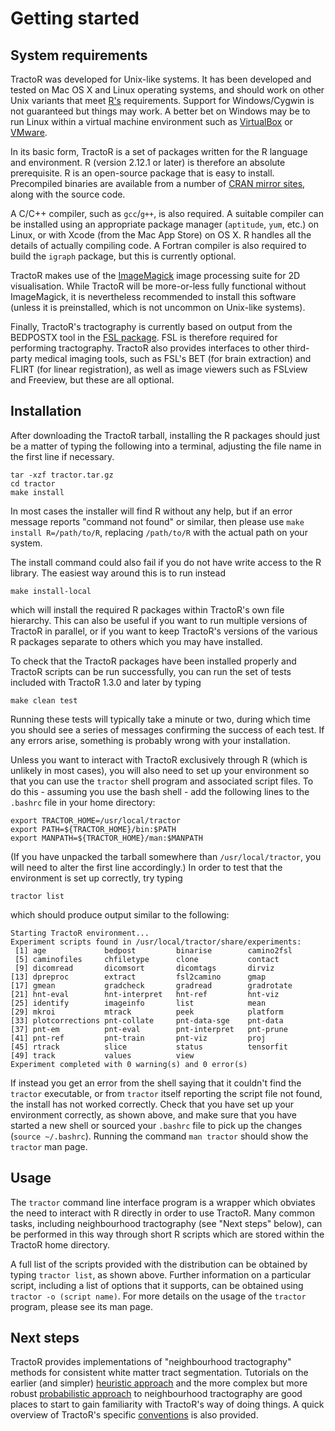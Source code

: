 # Getting started

## System requirements

TractoR was developed for Unix-like systems. It has been developed and tested on Mac OS X and Linux operating systems, and should work on other Unix variants that meet [R's](http://www.r-project.org) requirements. Support for Windows/Cygwin is not guaranteed but things may work. A better bet on Windows may be to run Linux within a virtual machine environment such as [VirtualBox](http://www.virtualbox.org/) or [VMware](http://www.vmware.com).

In its basic form, TractoR is a set of packages written for the R language and environment. R (version 2.12.1 or later) is therefore an absolute prerequisite. R is an open-source package that is easy to install. Precompiled binaries are available from a number of [CRAN mirror sites](http://cran.r-project.org/mirrors.html), along with the source code.

A C/C++ compiler, such as `gcc`/`g++`, is also required. A suitable compiler can be installed using an appropriate package manager (`aptitude`, `yum`, etc.) on Linux, or with Xcode (from the Mac App Store) on OS X. R handles all the details of actually compiling code. A Fortran compiler is also required to build the `igraph` package, but this is currently optional.

TractoR makes use of the [ImageMagick](http://www.imagemagick.org) image processing suite for 2D visualisation. While TractoR will be more-or-less fully functional without ImageMagick, it is nevertheless recommended to install this software (unless it is preinstalled, which is not uncommon on Unix-like systems).

Finally, TractoR's tractography is currently based on output from the BEDPOSTX tool in the [FSL package](http://www.fmrib.ox.ac.uk/fsl/). FSL is therefore required for performing tractography. TractoR also provides interfaces to other third-party medical imaging tools, such as FSL's BET (for brain extraction) and FLIRT (for linear registration), as well as image viewers such as FSLview and Freeview, but these are all optional.

## Installation

After downloading the TractoR tarball, installing the R packages should just be a matter of typing the following into a terminal, adjusting the file name in the first line if necessary.

    tar -xzf tractor.tar.gz
    cd tractor
    make install

In most cases the installer will find R without any help, but if an error message reports "command not found" or similar, then please use `make install R=/path/to/R`, replacing `/path/to/R` with the actual path on your system.

The install command could also fail if you do not have write access to the R library. The easiest way around this is to run instead

    make install-local

which will install the required R packages within TractoR's own file hierarchy. This can also be useful if you want to run multiple versions of TractoR in parallel, or if you want to keep TractoR's versions of the various R packages separate to others which you may have installed.

To check that the TractoR packages have been installed properly and TractoR scripts can be run successfully, you can run the set of tests included with TractoR 1.3.0 and later by typing

    make clean test

Running these tests will typically take a minute or two, during which time you should see a series of messages confirming the success of each test. If any errors arise, something is probably wrong with your installation.

Unless you want to interact with TractoR exclusively through R (which is unlikely in most cases), you will also need to set up your environment so that you can use the `tractor` shell program and associated script files. To do this - assuming you use the bash shell - add the following lines to the `.bashrc` file in your home directory:

    export TRACTOR_HOME=/usr/local/tractor
    export PATH=${TRACTOR_HOME}/bin:$PATH
    export MANPATH=${TRACTOR_HOME}/man:$MANPATH

(If you have unpacked the tarball somewhere than `/usr/local/tractor`, you will need to alter the first line accordingly.) In order to test that the environment is set up correctly, try typing

    tractor list

which should produce output similar to the following:

    Starting TractoR environment...
    Experiment scripts found in /usr/local/tractor/share/experiments:
     [1] age             bedpost         binarise        camino2fsl     
     [5] caminofiles     chfiletype      clone           contact        
     [9] dicomread       dicomsort       dicomtags       dirviz         
    [13] dpreproc        extract         fsl2camino      gmap           
    [17] gmean           gradcheck       gradread        gradrotate     
    [21] hnt-eval        hnt-interpret   hnt-ref         hnt-viz        
    [25] identify        imageinfo       list            mean           
    [29] mkroi           mtrack          peek            platform       
    [33] plotcorrections pnt-collate     pnt-data-sge    pnt-data       
    [37] pnt-em          pnt-eval        pnt-interpret   pnt-prune      
    [41] pnt-ref         pnt-train       pnt-viz         proj           
    [45] rtrack          slice           status          tensorfit      
    [49] track           values          view
    Experiment completed with 0 warning(s) and 0 error(s)

If instead you get an error from the shell saying that it couldn't find the `tractor` executable, or from `tractor` itself reporting the script file not found, the install has not worked correctly. Check that you have set up your environment correctly, as shown above, and make sure that you have started a new shell or sourced your `.bashrc` file to pick up the changes (`source ~/.bashrc`). Running the command `man tractor` should show the `tractor` man page.

## Usage

The `tractor` command line interface program is a wrapper which obviates the need to interact with R directly in order to use TractoR. Many common tasks, including neighbourhood tractography (see "Next steps" below), can be performed in this way through short R scripts which are stored within the TractoR home directory.

A full list of the scripts provided with the distribution can be obtained by typing `tractor list`, as shown above. Further information on a particular script, including a list of options that it supports, can be obtained using `tractor -o (script name)`. For more details on the usage of the `tractor` program, please see its man page.

## Next steps

TractoR provides implementations of "neighbourhood tractography" methods for consistent white matter tract segmentation. Tutorials on the earlier (and simpler) [heuristic approach](HNT-tutorial.html) and the more complex but more robust [probabilistic approach](PNT-tutorial.html) to neighbourhood tractography are good places to start to gain familiarity with TractoR's way of doing things. A quick overview of TractoR's specific [conventions](conventions.html) is also provided.